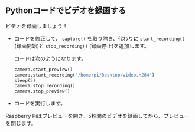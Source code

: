 ## Pythonコードでビデオを録画する

ビデオを録画しましょう！

- コードを修正して、 `capture()` を取り除き、代わりに `start_recording()` (録画開始)と `stop_recording()` (録画停止)を追加します。

    コードは次のようになります。

    ```python
    camera.start_preview()
    camera.start_recording('/home/pi/Desktop/video.h264')
    sleep(5)
    camera.stop_recording()
    camera.stop_preview()
    ```

- コードを実行します。

Raspberry Piはプレビューを開き、5秒間のビデオを録画してから、プレビューを閉じます。

